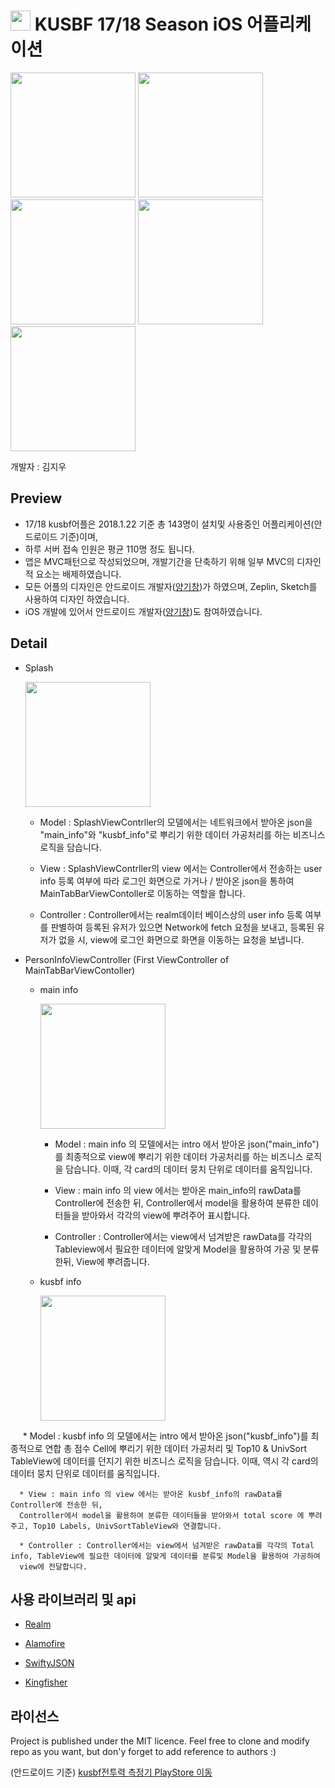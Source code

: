 <img src = "https://github.com/gichang-yang/kusbf_readme_resource/blob/master/512%20-%20Play%20Store.png" height=32/>  KUSBF 17/18 Season iOS 어플리케이션
====================================
<img src = "https://github.com/weststar25/KUSBF_iOS/blob/master/ScreenShot/App_Icon.png" height=200/> <img src = "https://github.com/weststar25/KUSBF_iOS/blob/master/ScreenShot/intro.png" height=200/> <img src = "https://github.com/weststar25/KUSBF_iOS/blob/master/ScreenShot/main_info.png" height=200/> <img src = "https://github.com/weststar25/KUSBF_iOS/blob/master/ScreenShot/union_info.png" height=200/> <img src = "https://github.com/weststar25/KUSBF_iOS/blob/master/ScreenShot/developer_info.png" height=200/>

개발자 : 김지우

Preview
-------
* 17/18 kusbf어플은 2018.1.22 기준 총 143명이 설치및 사용중인 어플리케이션(안드로이드 기준)이며,<br>
* 하루 서버 접속 인원은 평균 110명 정도 됩니다.<br>
* 앱은 MVC패턴으로 작성되었으며, 개발기간을 단축하기 위해 일부 MVC의 디자인적 요소는 배제하였습니다.<br>
* 모든 어플의 디자인은 안드로이드 개발자(<a href="https://github.com/gichang-yang">양기창</a>)가 하였으며, Zeplin, Sketch를 사용하여 디자인 하였습니다.<br>
* iOS 개발에 있어서 안드로이드 개발자(<a href="https://github.com/gichang-yang">양기창</a>)도 참여하였습니다.

Detail
------
* Splash

  <img src = "https://github.com/weststar25/KUSBF_iOS/blob/master/ScreenShot/intro.png" height=200/>
  
  * Model : SplashViewContrller의 모델에서는 네트워크에서 받아온 json을 "main_info"와 "kusbf_info"로 뿌리기 위한 데이터 가공처리를 하는 비즈니스 로직을 담습니다.
  
  * View : SplashViewContrller의 view 에서는 Controller에서 전송하는 user info 등록 여부에 따라 로그인 화면으로 가거나 / 받아온 json을 통하여 MainTabBarViewContoller로 이동하는 역할을 합니다.
  
  * Controller : Controller에서는 realm데이터 베이스상의 user info 등록 여부를 판별하여 등록된 유저가 있으면 Network에 fetch 요청을 보내고, 등록된 유저가 없을 시, view에 로그인 화면으로 화면을 이동하는 요청을 보냅니다.
  
* PersonInfoViewController (First ViewController of MainTabBarViewContoller)

  * main info

    <img src = "https://github.com/weststar25/KUSBF_iOS/blob/master/ScreenShot/main_info.png" height=200/>
      
      * Model : main info 의 모델에서는 intro 에서 받아온 json("main_info")를 최종적으로 view에 뿌리기 위한 데이터 가공처리를 하는 비즈니스 로직을 담습니다.
      이때, 각 card의 데이터 뭉치 단위로 데이터를 움직입니다.
  
      * View : main info 의 view 에서는 받아온 main_info의 rawData를 Controller에 전송한 뒤,
      Controller에서 model을 활용하여 분류한 데이터들을 받아와서 각각의 view에 뿌려주어 표시합니다. 
  
      * Controller : Controller에서는 view에서 넘겨받은 rawData를 각각의 Tableview에서 필요한 데이터에 알맞게 Model을 활용하여 가공 및 분류한뒤, View에 뿌려줍니다.
      
  * kusbf info

    <img src = "https://github.com/weststar25/KUSBF_iOS/blob/master/ScreenShot/union_info.png" height=200/>  
      
      * Model : kusbf info 의 모델에서는 intro 에서 받아온 json("kusbf_info")를 최종적으로 연합 총 점수 Cell에 뿌리기 위한 데이터 가공처리 및 Top10 & UnivSort TableView에 데이터를 던지기 위한
      비즈니스 로직을 담습니다.
      이때, 역시 각 card의 데이터 뭉치 단위로 데이터를 움직입니다.
  
      * View : main info 의 view 에서는 받아온 kusbf_info의 rawData를 Controller에 전송한 뒤,
      Controller에서 model을 활용하여 분류한 데이터들을 받아와서 total score 에 뿌려주고, Top10 Labels, UnivSortTableView와 연결합니다. 
  
      * Controller : Controller에서는 view에서 넘겨받은 rawData를 각각의 Total info, TableView에 필요한 데이터에 알맞게 데이터를 분류및 Model을 활용하여 가공하여 
      view에 전달합니다.
        
사용 라이브러리 및 api
-----------------

  * <a href="https://github.com/realm/realm-cocoa">Realm</a>
  
  * <a href="https://github.com/Alamofire/Alamofire">Alamofire</a>
  
  * <a href="https://github.com/SwiftyJSON/SwiftyJSON">SwiftyJSON</a>
  
  * <a href="https://github.com/onevcat/Kingfisher">Kingfisher</a>
  

라이선스
------
Project is published under the MIT licence. Feel free to clone and modify repo as you want, but don'y forget to add reference to authors :)

(안드로이드 기준)
<a href="https://play.google.com/store/apps/details?id=com.notisnow.kusbf.warrior">kusbf전투력 측정기 PlayStore 이동</a>

<br><br><br>
